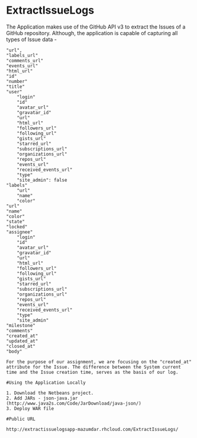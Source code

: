 # ExtractIssueLogs

  The Application makes use of the GitHub API v3 to extract the Issues of a GitHub repository. Although, the application is capable of capturing all types of Issue data -

	"url",
	"labels_url"
	"comments_url"
	"events_url"
	"html_url"
	"id"
	"number"
	"title"
	"user"
		"login"
		"id"
		"avatar_url"
		"gravatar_id"
		"url"
		"html_url"
		"followers_url"
		"following_url"
		"gists_url"
		"starred_url"
		"subscriptions_url"
		"organizations_url"
		"repos_url"
		"events_url"
		"received_events_url"
		"type"
		"site_admin": false
	"labels"
		"url"
		"name"
		"color"
	"url"
	"name"
	"color"
	"state"
	"locked"
	"assignee"
		"login"
		"id"
		"avatar_url"
		"gravatar_id"
		"url"
		"html_url"
		"followers_url"
		"following_url"
		"gists_url"
		"starred_url"
		"subscriptions_url"
		"organizations_url"
		"repos_url"
		"events_url"
		"received_events_url"
		"type"
		"site_admin"
	"milestone"
	"comments"
	"created_at"
	"updated_at"
	"closed_at"
	"body"
	
	For the purpose of our assignment, we are focusing on the "created_at" attribute for the Issue. The difference between the System current time and the Issue creation time, serves as the basis of our log.
	
	#Using the Application Locally
	
	1. Download the Netbeans project.
	2. Add JARs - json-java.jar (http://www.java2s.com/Code/JarDownload/java-json/)
	3. Deploy WAR file
	
	#Public URL
	
	http://extractissuelogsapp-mazumdar.rhcloud.com/ExtractIssueLogs/
	
	

